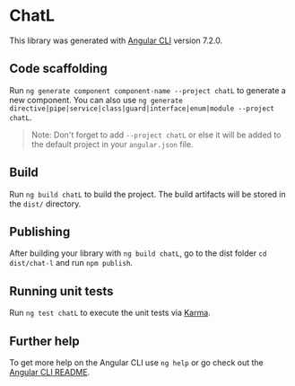 # ChatL

This library was generated with [Angular CLI](https://github.com/angular/angular-cli) version 7.2.0.

## Code scaffolding

Run `ng generate component component-name --project chatL` to generate a new component. You can also use `ng generate directive|pipe|service|class|guard|interface|enum|module --project chatL`.
> Note: Don't forget to add `--project chatL` or else it will be added to the default project in your `angular.json` file. 

## Build

Run `ng build chatL` to build the project. The build artifacts will be stored in the `dist/` directory.

## Publishing

After building your library with `ng build chatL`, go to the dist folder `cd dist/chat-l` and run `npm publish`.

## Running unit tests

Run `ng test chatL` to execute the unit tests via [Karma](https://karma-runner.github.io).

## Further help

To get more help on the Angular CLI use `ng help` or go check out the [Angular CLI README](https://github.com/angular/angular-cli/blob/master/README.md).

